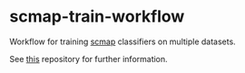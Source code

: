 # scmap-train-workflow
Workflow for training [scmap](https://www.sanger.ac.uk/tool/scmap/) classifiers on multiple datasets.

See [this](https://github.com/ebi-gene-expression-group/cell-types-train-control-workflow) repository for further information. 
